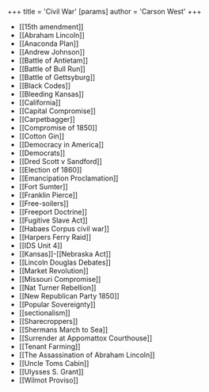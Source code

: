 +++
 title = 'Civil War'
[params]
	author = 'Carson West'
+++
- [[15th amendment]]
- [[Abraham Lincoln]]
- [[Anaconda Plan]]
- [[Andrew Johnson]]
- [[Battle of Antietam]]
- [[Battle of Bull Run]]
- [[Battle of Gettsyburg]]
- [[Black Codes]]
- [[Bleeding Kansas]]
- [[California]]
- [[Capital Compromise]]
- [[Carpetbagger]]
- [[Compromise of 1850]]
- [[Cotton Gin]]
- [[Democracy in America]]
- [[Democrats]]
- [[Dred Scott v Sandford]]
- [[Election of 1860]]
- [[Emancipation Proclamation]]
- [[Fort Sumter]]
- [[Franklin Pierce]]
- [[Free-soilers]]
- [[Freeport Doctrine]]
- [[Fugitive Slave Act]]
- [[Habaes Corpus civil war]]
- [[Harpers Ferry Raid]]
- [[IDS Unit 4]]
- [[Kansas]]-[[Nebraska Act]]
- [[Lincoln Douglas Debates]]
- [[Market Revolution]]
- [[Missouri Compromise]]
- [[Nat Turner Rebellion]]
- [[New Republican Party 1850]]
- [[Popular Sovereignty]]
- [[sectionalism]]
- [[Sharecroppers]]
- [[Shermans March to Sea]]
- [[Surrender at Appomattox Courthouse]]
- [[Tenant Farming]]
- [[The Assassination of Abraham Lincoln]]
- [[Uncle Toms Cabin]]
- [[Ulysses S. Grant]]
- [[Wilmot Proviso]]
